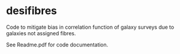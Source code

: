 # desifibres
Code to mitigate bias in correlation function of galaxy surveys due to galaxies not assigned fibres.

See Readme.pdf for code documentation.
